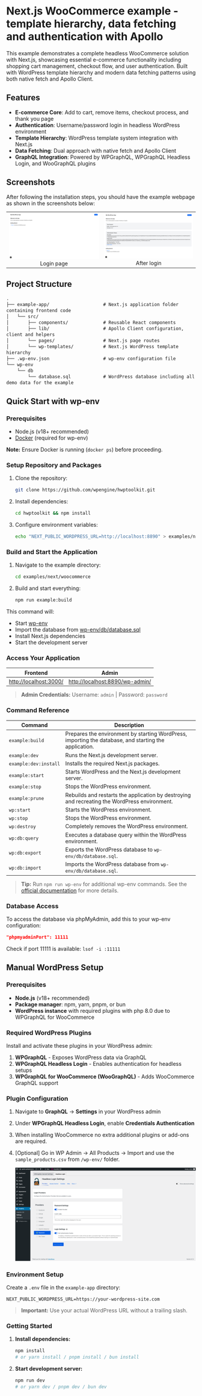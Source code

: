 # Next.js WooCommerce example - template hierarchy, data fetching and authentication with Apollo
This example demonstrates a complete headless WooCommerce solution with Next.js, showcasing essential e-commerce functionality including shopping cart management, checkout flow, and user authentication. Built with WordPress template hierarchy and modern data fetching patterns using both native fetch and Apollo Client.

## Features

- **E-commerce Core**: Add to cart, remove items, checkout process, and thank you page
- **Authentication**: Username/password login in headless WordPress environment
- **Template Hierarchy**: WordPress template system integration with Next.js
- **Data Fetching**: Dual approach with native fetch and Apollo Client
- **GraphQL Integration**: Powered by WPGraphQL, WPGraphQL Headless Login, and WooGraphQL plugins

## Screenshots

After following the installation steps, you should have the example webpage as shown in the screenshots below:

|                                                 |                                                            |
| :---------------------------------------------: | :--------------------------------------------------------: |
| ![login](./screenshots/login.png)<br>Login page | ![logged](./screenshots/logged.png "Posts")<br>After login |

## Project Structure

```
.
├── example-app/                    # Next.js application folder containing frontend code
│   └── src/
│       ├── components/             # Reusable React components
│       ├── lib/                    # Apollo Client configuration, client and helpers
│       └── pages/                  # Next.js page routes
│       └── wp-templates/           # Next.js WordPress template hierarchy
├── .wp-env.json                    # wp-env configuration file
└── wp-env
    └── db
        └── database.sql            # WordPress database including all demo data for the example
```

## Quick Start with wp-env

### Prerequisites

- Node.js (v18+ recommended)
- [Docker](https://www.docker.com/) (required for wp-env)

**Note:** Ensure Docker is running (`docker ps`) before proceeding.

### Setup Repository and Packages

1. Clone the repository:
   ```bash
   git clone https://github.com/wpengine/hwptoolkit.git
   ```

2. Install dependencies:
   ```bash
   cd hwptoolkit && npm install
   ```

3. Configure environment variables:
   ```bash
   echo "NEXT_PUBLIC_WORDPRESS_URL=http://localhost:8890" > examples/next/woocommerce/example-app/.env
   ```

### Build and Start the Application

1. Navigate to the example directory:
   ```bash
   cd examples/next/woocommerce
   ```

2. Build and start everything:
   ```bash
   npm run example:build
   ```

This command will:
- Start [wp-env](https://developer.wordpress.org/block-editor/getting-started/devenv/get-started-with-wp-env/)
- Import the database from [wp-env/db/database.sql](wp-env/db/database.sql)
- Install Next.js dependencies
- Start the development server

### Access Your Application

| Frontend                                         | Admin                                                              |
| ------------------------------------------------ | ------------------------------------------------------------------ |
| [http://localhost:3000/](http://localhost:3000/) | [http://localhost:8890/wp-admin/](http://localhost:8890/wp-admin/) |

> **Admin Credentials:** Username: `admin` | Password: `password`

### Command Reference

| Command               | Description                                                                                                             |
| --------------------- | ----------------------------------------------------------------------------------------------------------------------- |
| `example:build`       | Prepares the environment by starting WordPress, importing the database, and starting the application. |
| `example:dev`         | Runs the Next.js development server.                                                                                    |
| `example:dev:install` | Installs the required Next.js packages.                                                                                 |
| `example:start`       | Starts WordPress and the Next.js development server.                                                                    |
| `example:stop`        | Stops the WordPress environment.                                                                                        |
| `example:prune`       | Rebuilds and restarts the application by destroying and recreating the WordPress environment.                           |
| `wp:start`            | Starts the WordPress environment.                                                                                       |
| `wp:stop`             | Stops the WordPress environment.                                                                                        |
| `wp:destroy`          | Completely removes the WordPress environment.                                                                           |
| `wp:db:query`         | Executes a database query within the WordPress environment.                                                             |
| `wp:db:export`        | Exports the WordPress database to `wp-env/db/database.sql`.                                                             |
| `wp:db:import`        | Imports the WordPress database from `wp-env/db/database.sql`.                                                           |

> **Tip:** Run `npm run wp-env` for additional wp-env commands. See the [official documentation](https://www.npmjs.com/package/@wordpress/env) for more details.

### Database Access

To access the database via phpMyAdmin, add this to your wp-env configuration:
```json
"phpmyadminPort": 11111
```

Check if port 11111 is available: `lsof -i :11111`

## Manual WordPress Setup

### Prerequisites

- **Node.js** (v18+ recommended)
- **Package manager**: npm, yarn, pnpm, or bun
- **WordPress instance** with required plugins with php 8.0 due to WPGraphQL for WooCommerce

### Required WordPress Plugins

Install and activate these plugins in your WordPress admin:

1. **WPGraphQL** - Exposes WordPress data via GraphQL
2. **WPGraphQL Headless Login** - Enables authentication for headless setups
3. **WPGraphQL for WooCommerce (WooGraphQL)** - Adds WooCommerce GraphQL support

### Plugin Configuration

1. Navigate to **GraphQL** → **Settings** in your WordPress admin
2. Under **WPGraphQL Headless Login**, enable **Credentials Authentication**
3. When installing WooCommerce no extra additional plugins or add-ons are required.
4. [Optional] Go in WP Admin -> All Products -> Import and use the `sample_products.csv` from `/wp-env/` folder.


   ![Enable Credentials Authentication](./screenshots/enable-credentials-auth.png)

### Environment Setup

Create a `.env` file in the `example-app` directory:

```env
NEXT_PUBLIC_WORDPRESS_URL=https://your-wordpress-site.com
```

> **Important:** Use your actual WordPress URL without a trailing slash.

### Getting Started

1. **Install dependencies:**
   ```bash
   npm install
   # or yarn install / pnpm install / bun install
   ```

2. **Start development server:**
   ```bash
   npm run dev
   # or yarn dev / pnpm dev / bun dev
   ```
